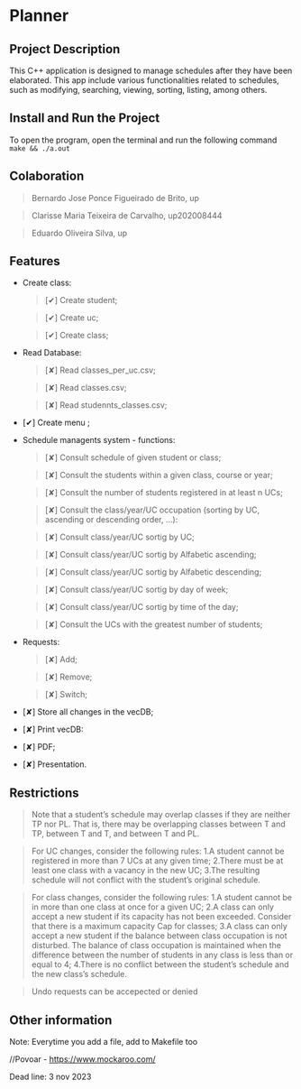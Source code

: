 # Planner

## Project Description

This C++ application is designed to manage schedules after they have been elaborated. This app include various functionalities related to schedules, such as modifying, searching, viewing, sorting, listing, among others.

## Install and Run the Project

To open the program, open the terminal and run the following command
`make && ./a.out`

## Colaboration

> Bernardo Jose Ponce Figueirado de Brito, up

> Clarisse Maria Teixeira de Carvalho, up202008444

> Eduardo Oliveira Silva, up

## Features

- Create class:

  > [✔] Create student;

  > [✔] Create uc;

  > [✔] Create class;

- Read Database:

  > [✘] Read classes_per_uc.csv;

  > [✘] Read classes.csv;

  > [✘] Read studennts_classes.csv;

- [✔] Create menu ;

- Schedule managents system - functions:

  > [✘] Consult schedule of given student or class;

  > [✘] Consult the students within a given class, course or year;

  > [✘] Consult the number of students registered in at least n UCs;

  > [✘] Consult the class/year/UC occupation (sorting by UC, ascending or descending order, …):

  > [✘] Consult class/year/UC sortig by UC;

  > [✘] Consult class/year/UC sortig by Alfabetic ascending;

  > [✘] Consult class/year/UC sortig by Alfabetic descending;

  > [✘] Consult class/year/UC sortig by day of week;

  > [✘] Consult class/year/UC sortig by time of the day;

  > [✘] Consult the UCs with the greatest number of students;

- Requests:

  > [✘] Add;

  > [✘] Remove;

  > [✘] Switch;

- [✘] Store all changes in the vecDB;

- [✘] Print vecDB:

- [✘] PDF;

- [✘] Presentation.

## Restrictions

> Note that a student’s schedule may overlap classes if they are neither TP nor PL. That is, there may be overlapping classes between T and TP, between T and T, and between T and PL.

> For UC changes, consider the following rules:
> 1.A student cannot be registered in more than 7 UCs at any given time;
> 2.There must be at least one class with a vacancy in the new UC;
> 3.The resulting schedule will not conflict with the student’s original schedule.

> For class changes, consider the following rules:
> 1.A student cannot be in more than one class at once for a given UC;
> 2.A class can only accept a new student if its capacity has not been exceeded. Consider that there is a maximum capacity Cap for classes;
> 3.A class can only accept a new student if the balance between class occupation is not disturbed. The balance of class occupation is maintained when the difference between the number of students in any class is less than or equal to 4;
> 4.There is no conflict between the student’s schedule and the new class’s schedule.

> Undo requests can be accepected or denied

## Other information

Note: Everytime you add a file, add to Makefile too

//Povoar - https://www.mockaroo.com/

Dead line: 3 nov 2023
